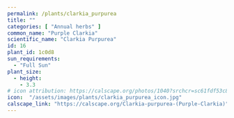 ```yaml
---
permalink: /plants/clarkia_purpurea
title: ""
categories: [ "Annual herbs" ]
common_name: "Purple Clarkia"
scientific_name: "Clarkia Purpurea"
id: 16
plant_id: 1c0d8 
sun_requirements:
  - "Full Sun"
plant_size:
  - height: 
    - 3.3
# icon attribution: https://calscape.org/photos/1040?srchcr=sc61fdf53c8c2bd
icon:  "/assets/images/plants/clarkia_purpurea_icon.jpg"
calscape_link: "https://calscape.org/Clarkia-purpurea-(Purple-Clarkia)"
---
```

